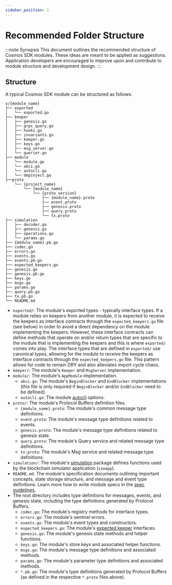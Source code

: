 ```yaml
---
sidebar_position: 1
---
```


# Recommended Folder Structure

:::note Synopsis
This document outlines the recommended structure of Cosmos SDK modules. These ideas are meant to be applied as suggestions. Application developers are encouraged to improve upon and contribute to module structure and development design.
:::

## Structure

A typical Cosmos SDK module can be structured as follows:

```shell
x/{module_name}
├── exported
│   └── exported.go
├── keeper
│   ├── genesis.go
│   ├── grpc_query.go
│   ├── hooks.go
│   ├── invariants.go
│   ├── keeper.go
│   ├── keys.go
│   ├── msg_server.go
│   └── querier.go
├── module
│   └── module.go
│   └── abci.go
│   └── autocli.go
│   └── depinject.go
├──proto
    └── {project_name}
        └── {module_name}
            └── {proto_version}
                ├── {module_name}.proto
                ├── event.proto
                ├── genesis.proto
                ├── query.proto
                └── tx.proto
├── simulation
│   ├── decoder.go
│   ├── genesis.go
│   ├── operations.go
│   └── params.go
├── {module_name}.pb.go
├── codec.go
├── errors.go
├── events.go
├── events.pb.go
├── expected_keepers.go
├── genesis.go
├── genesis.pb.go
├── keys.go
├── msgs.go
├── params.go
├── query.pb.go
├── tx.pb.go
└── README.md
```

* `exported/`: The module's exported types - typically interface types. If a module relies on keepers from another module, it is expected to receive the keepers as interface contracts through the `expected_keepers.go` file (see below) in order to avoid a direct dependency on the module implementing the keepers. However, these interface contracts can define methods that operate on and/or return types that are specific to the module that is implementing the keepers and this is where `exported/` comes into play. The interface types that are defined in `exported/` use canonical types, allowing for the module to receive the keepers as interface contracts through the `expected_keepers.go` file. This pattern allows for code to remain DRY and also alleviates import cycle chaos.
* `keeper/`: The module's `Keeper` and `MsgServer` implementation.
* `module/`: The module's `AppModule` implementation.
    * `abci.go`: The module's `BeginBlocker` and `EndBlocker` implementations (this file is only required if `BeginBlocker` and/or `EndBlocker` need to be defined).
    * `autocli.go`: The module [autocli](https://docs.cosmos.network/main/core/autocli) options.
* `proto/`: The module's Protocol Buffers definition files.
    * `{module_name}.proto`: The module's common message type definitions.
    * `event.proto`: The module's message type definitions related to events.
    * `genesis.proto`: The module's message type definitions related to genesis state.
    * `query.proto`: The module's Query service and related message type definitions.
    * `tx.proto`: The module's Msg service and related message type definitions.
* `simulation/`: The module's [simulation](./14-simulator.md) package defines functions used by the blockchain simulator application (`simapp`).
* `README.md`: The module's specification documents outlining important concepts, state storage structure, and message and event type definitions. Learn more how to write module specs in the [spec guidelines](../spec/SPEC_MODULE.md).
* The root directory includes type definitions for messages, events, and genesis state, including the type definitions generated by Protocol Buffers.
    * `codec.go`: The module's registry methods for interface types.
    * `errors.go`: The module's sentinel errors.
    * `events.go`: The module's event types and constructors.
    * `expected_keepers.go`: The module's [expected keeper](./06-keeper.md#type-definition) interfaces.
    * `genesis.go`: The module's genesis state methods and helper functions.
    * `keys.go`: The module's store keys and associated helper functions.
    * `msgs.go`: The module's message type definitions and associated methods.
    * `params.go`: The module's parameter type definitions and associated methods.
    * `*.pb.go`: The module's type definitions generated by Protocol Buffers (as defined in the respective `*.proto` files above).
